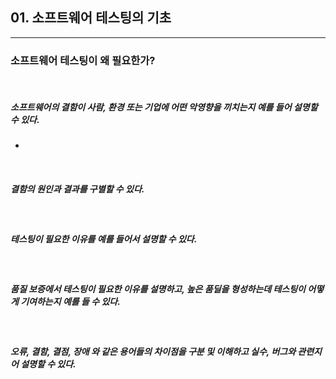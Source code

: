 ## 01. 소프트웨어 테스팅의 기초

---

### 소프트웨어 테스팅이 왜 필요한가?

<br />

##### 소프트웨어의 결함이 사람, 환경 또는 기업에 어떤 악영향을 끼치는지 예를 들어 설명할 수 있다.

- 

<br />

##### 결함의 원인과 결과를 구별할 수 있다.

<br />

##### 테스팅이 필요한 이유를 예를 들어서 설명할 수 있다.

<br />

##### 품질 보증에서 테스팅이 필요한 이유를 설명하고, 높은 품딜을 형성하는데 테스팅이 어떻게 기여하는지 예를 들 수 있다.

<br />

##### 오류, 결함, 결점, 장애 와 같은 용어들의 차이점을 구분 및 이해하고 실수, 버그와 관련지어 설명할 수 있다. 


<br />
